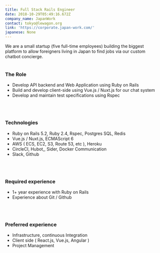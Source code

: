 ```yaml
---
title: Full Stack Rails Engineer
date: 2018-10-29T05:49:16.672Z
company_name: JapanWork
contact: tokyo@lewagon.org
link: 'https://corporate.japan-work.com/'
japanese: None
---
```

We are a small startup (five full-time employees) building the biggest platform to allow foreigners living in Japan to find jobs via our custom chatbot concierge.
<br>
<br>

### The Role

* Develop API backend and Web Application using Ruby on Rails
* Build and develop client-side using Vue.js / Nuxt.js for our chat system
* Develop and maintain test specifications using Rspec
<br>
<br>

### Technologies

* Ruby on Rails 5.2, Ruby 2.4, Rspec, Postgres SQL, Redis
* Vue.js / Nuxt.js, ECMAScript 6
* AWS ( ECS, EC2, S3, Route 53, etc ), Heroku
* CircleCI, Hubot,, Sider, DockerCommunication
* Slack, Github
<br>
<br>

### Required experience

* 1+ year experience with Ruby on Rails
* Experience about Git / Github
<br>
<br>

### Preferred experience

* Infrastructure, continuous Integration
* Client side ( React.js, Vue.js, Angular )
* Project Management
